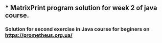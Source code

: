 ## * MatrixPrint program solution for week 2 of java course.


### Solution for second exercise in Java course for beginers on https://prometheus.org.ua/
